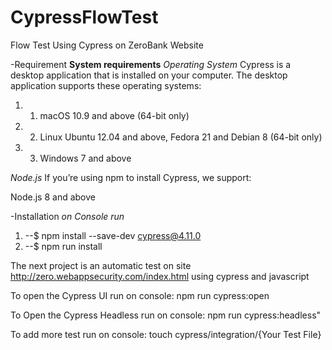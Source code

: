 # CypressFlowTest
Flow Test Using Cypress on ZeroBank Website

-Requirement
**System requirements**
*Operating System*
Cypress is a desktop application that is installed on your computer. The desktop application supports these operating systems:

1.  1. macOS 10.9 and above (64-bit only)
1. 2.  Linux Ubuntu 12.04 and above, Fedora 21 and Debian 8 (64-bit only)
1. 3. Windows 7 and above

*Node.js*
If you’re using npm to install Cypress, we support:

Node.js 8 and above

-Installation
*on Console run*
1. --$ npm install --save-dev cypress@4.11.0
2. --$ npm run install

The next project is an automatic test on site http://zero.webappsecurity.com/index.html using cypress and javascript

To open the Cypress UI run on console: npm run cypress:open

To Open the Cypress Headless run on console: npm run cypress:headless"

To add more test run on console:  touch cypress/integration/{Your Test File}